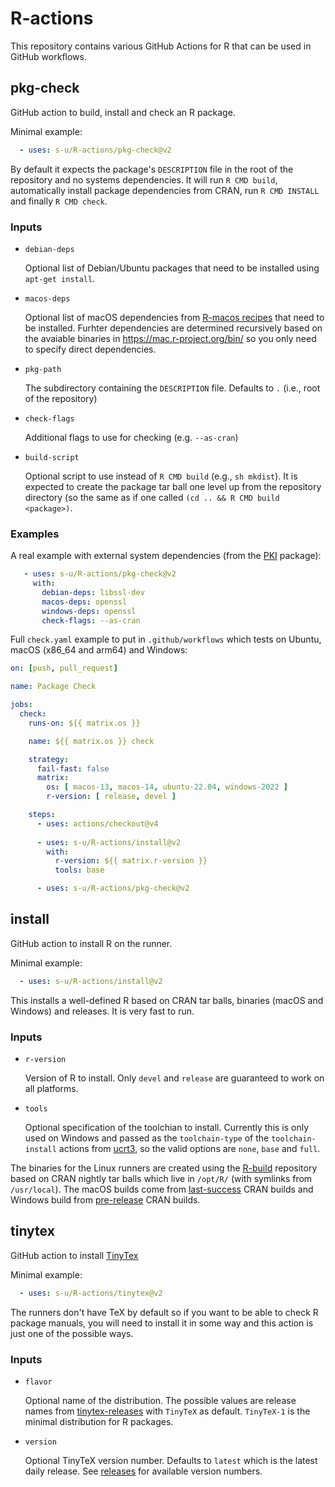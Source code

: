 # R-actions

This repository contains various GitHub Actions for R that can be used in GitHub workflows.

## pkg-check

GitHub action to build, install and check an R package.

Minimal example:

```yaml
  - uses: s-u/R-actions/pkg-check@v2
```

By default it expects the package's `DESCRIPTION` file in the root of the repository and no systems dependencies. It will run `R CMD build`, automatically install package dependencies from CRAN, run `R CMD INSTALL` and finally `R CMD check`.

### Inputs

* `debian-deps`

    Optional list of Debian/Ubuntu packages that need to be installed using `apt-get install`.
    
* `macos-deps`

    Optional list of macOS dependencies from [R-macos recipes](https://github.com/R-macos/recipes) that need to be installed. Furhter dependencies are determined recursively based on the avaiable binaries in https://mac.r-project.org/bin/ so you only need to specify direct dependencies.

* `pkg-path`

    The subdirectory containing the `DESCRIPTION` file. Defaults to `.` (i.e., root of the repository)

* `check-flags`

    Additional flags to use for checking (e.g. `--as-cran`)

* `build-script`

    Optional script to use instead of `R CMD build` (e.g., `sh mkdist`). It is expected to create the package tar ball one level up from the repository directory (so the same as if one called `(cd .. && R CMD build <package>)`.

### Examples

A real example with external system dependencies (from the [PKI](https://github.com/s-u/PKI/blob/master/.github/workflows/check.yml) package):
```yaml
   - uses: s-u/R-actions/pkg-check@v2
     with:
       debian-deps: libssl-dev
       macos-deps: openssl
       windows-deps: openssl
       check-flags: --as-cran
```

Full `check.yaml` example to put in `.github/workflows` which tests on Ubuntu, macOS (x86_64 and arm64) and Windows:

```yaml
on: [push, pull_request]

name: Package Check

jobs:
  check:
    runs-on: ${{ matrix.os }}

    name: ${{ matrix.os }} check

    strategy:
      fail-fast: false
      matrix:
        os: [ macos-13, macos-14, ubuntu-22.04, windows-2022 ]
        r-version: [ release, devel ]

    steps:
      - uses: actions/checkout@v4
      
      - uses: s-u/R-actions/install@v2
        with:
          r-version: ${{ matrix.r-version }}
          tools: base

      - uses: s-u/R-actions/pkg-check@v2
```

## install

GitHub action to install R on the runner.

Minimal example:

```yaml
  - uses: s-u/R-actions/install@v2
```

This installs a well-defined R based on CRAN tar balls, binaries (macOS and Windows) and releases. It is very fast to run.

### Inputs

* `r-version`

    Version of R to install. Only `devel` and `release` are guaranteed to work on all platforms.

* `tools`

    Optional specification of the toolchian to install. Currently this is only used on Windows and passed as the `toolchain-type` of the `toolchain-install` actions from [ucrt3](https://github.com/kalibera/ucrt3), so the valid options are `none`, `base` and `full`.

The binaries for the Linux runners are created using the [R-build](https://github.com/s-u/R-build) repository based on CRAN nightly tar balls which live in `/opt/R/` (with symlinks from `/usr/local`). The macOS builds come from [last-success](https://mac.r-project.org/high-sierra/last-success/) CRAN builds and Windows build from [pre-release](https://cran.r-project.org/bin/windows/base/rdevel.html) CRAN builds.


## tinytex

GitHub action to install [TinyTex](https://yihui.org/tinytex/)

Minimal example:

```yaml
  - uses: s-u/R-actions/tinytex@v2
```

The runners don't have TeX by default so if you want to be able to check R package manuals, you will need to install it in some way and this action is just one of the possible ways.

### Inputs

* `flavor`

    Optional name of the distribution. The possible values are release names from [tinytex-releases](https://github.com/yihui/tinytex-releases) with `TinyTeX` as default. `TinyTeX-1` is the minimal distribution for R packages.

* `version`

    Optional TinyTeX version number. Defaults to `latest` which is the latest daily release. See [releases](https://github.com/yihui/tinytex-releases/releases) for available version numbers.
